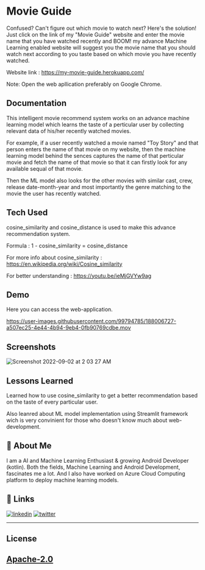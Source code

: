 
# Movie Guide

Confused? Can't figure out which movie to watch next?
Here's the solution! Just click on the link of my "Movie
Guide" website and enter the movie name that you have watched 
recently and BOOM! my advance Machine Learning enabled website
will suggest you the movie name that you should watch next
according to you taste based on which movie you have recently 
watched.

Website link : https://my-movie-guide.herokuapp.com/

Note: Open the web apllication preferably on Google Chrome.

## Documentation

This intelligent movie recommend system works on an advance
machine learning model which learns the taste of a perticular
user by collecting relevant data of his/her recently watched
movies.

For example, if a user recently watched a movie named "Toy Story"
and that person enters the name of that movie on my website, 
then the machine learning model behind the sences captures the name
of that perticular movie and fetch the name of that movie so that
it can firstly look for any available sequal of that movie.


Then the ML model also looks for the other movies with similar 
cast, crew, release date-month-year and most importantly the 
genre matching to the movie the user has recently watched.


## Tech Used
cosine_similarity and cosine_distance is used to make this advance
recommendation system.

Formula : 1 - cosine_similarity = cosine_distance

For more info about cosine_similarity : https://en.wikipedia.org/wiki/Cosine_similarity

For better understanding : https://youtu.be/ieMjGVYw9ag
## Demo

Here you can access the web-application.


https://user-images.githubusercontent.com/99794785/188006727-a507ec25-4e44-4b94-9eb4-0fb90769cdbe.mov
## Screenshots

![Screenshot 2022-09-02 at 2 03 27 AM](https://user-images.githubusercontent.com/99794785/188006999-0aac6f9d-4bb3-4ff7-a49d-dce6c3d8b3bd.png)

## Lessons Learned

Learned how to use cosine_similarity to get a better recommendation
based on the taste of every particular user.

Also leanred about ML model implementation using Streamlit
framework wich is very convinient for those who doesn't know
much about web-development.
## 🚀 About Me
I am a AI and Machine Learning Enthusiast & growing Android Developer (kotlin). Both the fields, Machine Learning and Android Development, fascinates me a lot. And I also have worked on Azure Cloud Computing platform to deploy machine learning models.
## 🔗 Links

[![linkedin](https://img.shields.io/badge/linkedin-0A66C2?style=for-the-badge&logo=linkedin&logoColor=white)](https://www.linkedin.com/in/thebitanpaul)
[![twitter](https://img.shields.io/badge/twitter-1DA1F2?style=for-the-badge&logo=twitter&logoColor=white)](https://twitter.com/thebitanpaul_)


---
## License 
[Apache-2.0](LICENSE)
---
